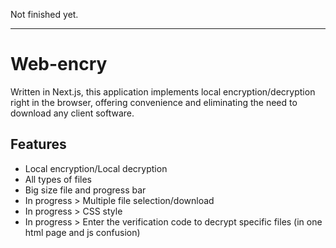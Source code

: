 Not finished yet.


-----

# Web-encry

Written in Next.js, this application implements local encryption/decryption right in the browser, offering convenience and eliminating the need to download any client software.

## Features

- Local encryption/Local decryption
- All types of files
- Big size file and progress bar
- In progress > Multiple file selection/download
- In progress > CSS style 
- In progress > Enter the verification code to decrypt specific files (in one html page and js confusion)